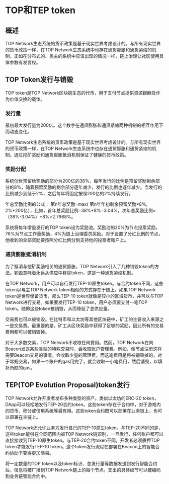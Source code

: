 # TOP和TEP token

## 概述

TOP Network生态系统的货币政策是基于现实世界考虑设计的。与所有现实世界的货币政策一样，在TOP Network生态系统中也存在通货膨胀和通货紧缩的机制。正如在分布式的、民主的系统中应该出现的情况一样，链上治理让社区使用具体参数有发言权。

## TOP Token发行与销毁

TOP token是TOP Network区块链生态的代币，用于支付节点提供资源报酬及作为价值交换的载体。

### 发行量

最初最大发行量为200亿。这个数字在通货膨胀和通货紧缩两种机制的相互作用下而动态变化。

TOP Network生态系统的货币政策是基于现实世界考虑设计的。与所有现实世界的货币政策一样，在TOP Network生态系统中也存在通货膨胀和通货紧缩的机制。通过挖矿奖励和通货膨胀抵消机制保证了健康的货币政策。

### 奖励分配

系统创世预留给奖励的部分为200亿的38%，每年发行的比例是预留奖励剩余部分的8%，随着预留奖励的剩余部分逐年减少，发行的比例也逐年减少。当发行的比例减少到低于2%，之后每年将固定按照200亿的2%持续发行。

年总奖励比例的公式：
第n年总奖励=max( 第n年年初剩余预留奖励*8%, 2%*200亿），比如，首年总奖励比例=38%*8%=3.04%，次年总奖励比例=（38%-3.04%）*8%=2.7968%。

系统将每年增量发行的TOP token设为奖励池。奖励池的20%为节点投票奖励，76%为节点工作量奖励，4%为链上治理委员奖励。对于设置了分红比例的节点，他收到的全部奖励要按照分红比例分到支持他的投票者账户上。

### 通货膨胀抵消机制

为了抵消与挖矿奖励相关的通货膨胀，TOP Network引入了几种销毁token的方法。销毁意味着永远从供应中移除token，这是一种通货紧缩机制。

在TOP Network，用户可以自行发行TEP-10原生token。与合约token不同，这些token以与主TOP Network token相似的方式存在于链上。如果TOP Network token是世界储备货币，那么TEP-10 token就像是较小的区域货币，并可以与TOP Network进行交易。如果要发行TEP-10 token，用户必须要支付一笔TOP token。随即这些token被销毁，从而降低了总供应量。

交易费也可以被销毁。在比特币和以太坊等其他区块链中，矿工的主要收入来源之一是交易费。最重要的是，矿工从区块奖励中获得了足够的奖励，因此所有的交易费用都可以被销毁掉。

对于大多数交易，TOP Network不收取任何费用。然而，TOP Network在向Beacon发送某些类型的特殊交易时，会收取账户管理费。例如，像节点注册这样需要Beacon交易的事情，会收取少量的管理费，而这笔费用是将被销毁掉的。对于常规交易，如果一个账户的gas用完了，就会收取一小笔费用，然后销毁，以填补所缺的gas。

## TEP(TOP Evolution Proposal)token发行

TOP Network允许开发者发布多种类型的资产。类似以太坊的ERC-20 token，DApp可以轻松地发行TEP-20合约token。这些token存在于合约中，对于游戏内的货币、积分或信用系统等最有用。这些token合约既可以部署在业务链上，也可以部署在主链上。

TOP Network还允许业务方发行自己的TEP-10原生token。与TEP-20不同的是，这些token能够在全网范围内被TOP Network链识别，一旦发行，任何账户都可以直接接收到TEP-10原生token。与TEP-20合约token不同，开发者必须质押TOP token才能发行TEP-10 token。这个token发行流程在部署在Beacon上的智能合约协助下变得更加简易。

将一定数量的TOP token以及token标识、总发行量等数据发送到发行智能合约后，信息将被广播到TOP Network链上的每个节点。支出的具体细节可以被编码到业务链智能合约中。

